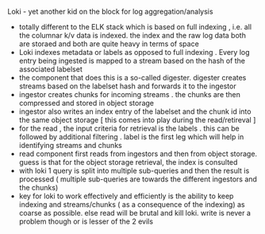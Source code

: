 Loki - yet another kid on the block for log aggregation/analysis 
* totally different to the ELK stack which is based on full indexing , i.e. all the columnar k/v data is indexed. the index and the raw log data both are storaed and both are quite heavy in terms of space
* Loki indexes metadata or labels as opposed to full indexing . Every log entry being ingested is mapped to a stream based on the hash of the associated labelset
* the component that does this is a so-called digester. digester creates streams based on the labelset hash and forwards it to the ingestor
* ingestor creates chunks for incoming streams . the chunks are then compressed and stored in object storage
* ingestor also writes an index entry of the labelset and the chunk id into the same object storage [ this comes into play during the read/retireval ]
* for the read , the input criteria for retrieval is the labels . this can be followed by additional filtering . label is the first leg which will help in identifying streams and chunks 
* read component first reads from ingestors and then from object storage. guess is that for the object storage retrieval, the index is consulted 
* with loki 1 query is split into multiple sub-queries and then the result is processed ( multiple sub-queries are towards the different ingestors and the chunks)
* key for loki to work effectively and efficiently is the ability to keep indexing and streams/chunks ( as a consequence of the indexing) as coarse as possible. else read will be brutal and kill loki. write is never a problem though or is lesser of the 2 evils
